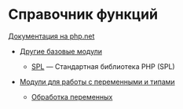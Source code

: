 # Справочник функций

[Документация на php.net](https://www.php.net/manual/ru/funcref.php)

-   [Другие базовые модули](./funcref/other.md)

    -   [SPL](./funcref/other/spl.md) — Стандартная библиотека PHP (SPL)

-   [Модули для работы с переменными и типами](./funcref/vartype.md)

    -   [Обработка переменных](./funcref/vartype/var.md)
